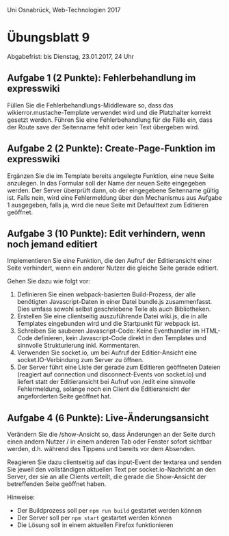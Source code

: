 Uni Osnabrück, Web-Technologien 2017

Übungsblatt 9
=============

Abgabefrist: bis Dienstag, 23.01.2017, 24 Uhr

Aufgabe 1 (2 Punkte): Fehlerbehandlung im expresswiki
-----------------------------------------------------

Füllen Sie die Fehlerbehandlungs-Middleware so, dass das wikierror.mustache-Template verwendet wird und die Platzhalter 
korrekt gesetzt werden. Führen Sie eine Fehlerbehandlung für die Fälle ein, dass der Route save der Seitenname fehlt 
oder kein Text übergeben wird.


Aufgabe 2 (2 Punkte): Create-Page-Funktion im expresswiki
---------------------------------------------------------

Ergänzen Sie die im Template bereits angelegte Funktion, eine neue Seite anzulegen. 
In das Formular soll der Name der neuen Seite eingegeben werden. Der Server überprüft dann, ob der eingegebene 
Seitenname gültig ist. Falls nein, wird eine Fehlermeldung über den Mechanismus aus Aufgabe 1 ausgegeben, 
falls ja, wird die neue Seite mit Defaulttext zum Editieren geöffnet.


Aufgabe 3 (10 Punkte):  Edit verhindern, wenn noch jemand editiert
------------------------------------------------------------------

Implementieren Sie eine Funktion, die den Aufruf der Editieransicht einer Seite verhindert, wenn ein anderer
Nutzer die gleiche Seite gerade editiert. 

Gehen Sie dazu wie folgt vor:

1. Definieren Sie einen webpack-basierten Build-Prozess, der alle benötigten Javascript-Daten in einer 
Datei bundle.js zusammenfasst. Dies umfass sowohl selbst geschriebene Teile als auch Bibliotheken.
1. Erstellen Sie eine clientseitig auszuführende Datei wiki.js, die in alle Templates eingebunden wird und 
die Startpunkt für webpack ist.
2. Schreiben Sie sauberen Javascript-Code: Keine Eventhandler im HTML-Code definieren, kein Javascript-Code
direkt in den Templates und sinnvolle Strukturierung inkl. Kommentaren.
3. Verwenden Sie socket.io, um bei Aufruf der Editier-Ansicht eine socket.IO-Verbindung zum Server zu öffnen. 
4. Der Server führt eine Liste der gerade zum Editieren geöffneten Dateien (reagiert auf connection und 
disconnect-Events von socket.io) und liefert statt der Editieransicht bei Aufruf von /edit eine sinnvolle
Fehlermeldung, solange noch ein Client die Editieransicht der angeforderten Seite geöffnet hat.


Aufgabe 4 (6 Punkte): Live-Änderungsansicht
-------------------------------------------

Verändern Sie die /show-Ansicht so, dass Änderungen an der Seite durch einen andern Nutzer / in einem anderen 
Tab oder Fenster sofort sichtbar werden, d.h. während des Tippens und bereits vor dem Absenden.

Reagieren Sie dazu clientseitig auf das input-Event der textarea und senden Sie jeweil den vollständigen 
aktuellen Text per socket.io-Nachricht an den Server, der sie an alle Clients verteilt, die gerade die Show-Ansicht
der betreffenden Seite geöffnet haben.


Hinweise:
- Der Buildprozess soll per `npm run build` gestartet werden können
- Der Server soll per `npm start` gestartet werden können
- Die Lösung soll in einem aktuellen Firefox funktionieren
